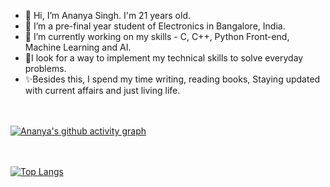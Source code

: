 - 👋 Hi, I’m Ananya Singh. I'm 21 years old.
- 👀 I’m a pre-final year student of Electronics in Bangalore, India.
- 🌱 I’m currently working on my skills - C, C++, Python Front-end, Machine Learning and AI.
- 🎯I look for a way to implement my technical skills to solve everyday problems.
- ✨Besides this, I spend my time writing, reading books, Staying updated with current affairs and just living life.

<!---
ananyasinghwork/ananyasinghwork is a ✨ special ✨ repository because its `README.md` (this file) appears on your GitHub profile.
You can click the Preview link to take a look at your changes.
--->
<br> </br>
[![Ananya's github activity graph](https://github-readme-activity-graph.vercel.app/graph?username=ananyasinghwork&theme=github-light)](https://github.com/ananyasinghwork/github-readme-activity-graph)

<br> </br>
[![Top Langs](https://github-readme-stats.vercel.app/api/top-langs/?username=ananyasinghwork)](https://github.com/ananyasinghwork/github-readme-stats)

